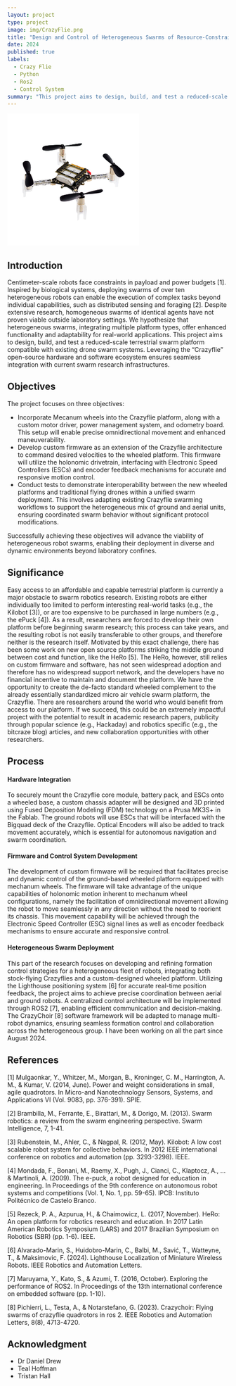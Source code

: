 ```yaml
---
layout: project
type: project
image: img/CrazyFlie.png
title: "Design and Control of Heterogeneous Swarms of Resource-Constrained Robots"
date: 2024
published: true
labels:
  - Crazy Flie
  - Python
  - Ros2
  - Control System
summary: "This project aims to design, build, and test a reduced-scale terrestrial swarm platform compatible with existing drone swarm systems."
---
```


<img width="300px" class="img-fluid" src="../img/CrazyFlie.png">

## Introduction 

Centimeter-scale robots face constraints in payload and power budgets [1]. Inspired by biological systems, deploying swarms of over ten heterogeneous robots can enable the execution of complex tasks beyond individual capabilities, such as distributed sensing and foraging [2]. Despite extensive research, homogeneous swarms of identical agents have not proven viable outside laboratory settings. We hypothesize that heterogeneous swarms, integrating multiple platform types, offer enhanced functionality and adaptability for real-world applications.
This project aims to design, build, and test a reduced-scale terrestrial swarm platform compatible with existing drone swarm systems. Leveraging the “Crazyflie” open-source hardware and software ecosystem ensures seamless integration with current swarm research infrastructures.

## Objectives 

The project focuses on three objectives:

- Incorporate Mecanum wheels into the Crazyflie platform, along with a custom motor driver, power management system, and odometry board. This setup will enable precise omnidirectional movement and enhanced maneuverability.
- Develop custom firmware as an extension of the Crazyflie architecture to command desired velocities to the wheeled platform. This firmware will utilize the holonomic drivetrain, interfacing with Electronic Speed Controllers (ESCs) and encoder feedback mechanisms for accurate and responsive motion control.
- Conduct tests to demonstrate interoperability between the new wheeled platforms and traditional flying drones within a unified swarm deployment. This involves adapting existing Crazyflie swarming workflows to support the heterogeneous mix of ground and aerial units, ensuring coordinated swarm behavior without significant protocol modifications.

Successfully achieving these objectives will advance the viability of heterogeneous robot swarms, enabling their deployment in diverse and dynamic environments beyond laboratory confines.

## Significance 

Easy access to an affordable and capable terrestrial platform is currently a major obstacle to swarm robotics research. Existing robots are either individually too limited to perform interesting real-world tasks (e.g., the Kilobot [3]), or are too expensive to be purchased in large numbers (e.g., the ePuck [4]). As a result, researchers are forced to develop their own platform before beginning swarm research; this process can take years, and the resulting robot is not easily transferable to other groups, and therefore neither is the research itself.  Motivated by this exact challenge, there has been some work on new open source platforms striking the middle ground between cost and function, like the HeRo [5]. The HeRo, however, still relies on custom firmware and software, has not seen widespread adoption and therefore has no widespread support network, and the developers have no financial incentive to maintain and document the platform. 
We have the opportunity to create the de-facto standard wheeled complement to the already essentially standardized micro air vehicle swarm platform, the Crazyflie. There are researchers around the world who would benefit from access to our platform. If we succeed, this could be an extremely impactful project with the potential to result in academic research papers, publicity through popular science (e.g., Hackaday) and robotics specific (e.g., the bitcraze blog) articles, and new collaboration opportunities with other researchers. 

## Process

#### Hardware Integration

To securely mount the Crazyflie core module, battery pack, and ESCs onto a wheeled base, a custom chassis adapter will be designed and 3D printed using Fused Deposition Modeling (FDM) technology on a Prusa MK3S+ in the Fablab. The ground robots will use ESCs that will be interfaced with the Bigquad deck of the Crazyflie. Optical Encoders will also be added to track movement accurately, which is essential for autonomous navigation and swarm coordination. 

#### Firmware and Control System Development

The development of custom firmware will be required that facilitates precise and dynamic control of the ground-based wheeled platform equipped with mechanum wheels. The firmware will take advantage of the unique capabilities of holonomic motion inherent to mechanum wheel configurations, namely the facilitation of omnidirectional movement allowing the robot to move seamlessly in any direction without the need to reorient its chassis. This movement capability will be achieved through the Electronic Speed Controller (ESC) signal lines as well as encoder feedback mechanisms to ensure accurate and responsive control.

#### Heterogeneous Swarm Deployment 

This part of the research focuses on developing and refining formation control strategies for a heterogeneous fleet of robots, integrating both stock-flying Crazyflies and a custom-designed wheeled platform. Utilizing the Lighthouse positioning system [6] for accurate real-time position feedback, the project aims to achieve precise coordination between aerial and ground robots. A centralized control architecture will be implemented through ROS2 [7], enabling efficient communication and decision-making. The CrazyChoir [8] software framework will be adapted to manage multi-robot dynamics, ensuring seamless formation control and collaboration across the heterogeneous group. I have been working on all the part since August  2024.


## References

[1] Mulgaonkar, Y., Whitzer, M., Morgan, B., Kroninger, C. M., Harrington, A. M., & Kumar, V. (2014, June). Power and weight considerations in small, agile quadrotors. In Micro-and Nanotechnology Sensors, Systems, and Applications VI (Vol. 9083, pp. 376-391). SPIE.

[2] Brambilla, M., Ferrante, E., Birattari, M., & Dorigo, M. (2013). Swarm robotics: a review from the swarm engineering perspective. Swarm Intelligence, 7, 1-41.

[3] Rubenstein, M., Ahler, C., & Nagpal, R. (2012, May). Kilobot: A low cost scalable robot system for collective behaviors. In 2012 IEEE international conference on robotics and automation (pp. 3293-3298). IEEE.

[4] Mondada, F., Bonani, M., Raemy, X., Pugh, J., Cianci, C., Klaptocz, A., ... & Martinoli, A. (2009). The e-puck, a robot designed for education in engineering. In Proceedings of the 9th conference on autonomous robot systems and competitions (Vol. 1, No. 1, pp. 59-65). IPCB: Instituto Politécnico de Castelo Branco.

[5] Rezeck, P. A., Azpurua, H., & Chaimowicz, L. (2017, November). HeRo: An open platform for robotics research and education. In 2017 Latin American Robotics Symposium (LARS) and 2017 Brazilian Symposium on Robotics (SBR) (pp. 1-6). IEEE.

[6] Alvarado-Marin, S., Huidobro-Marin, C., Balbi, M., Savić, T., Watteyne, T., & Maksimovic, F. (2024). Lighthouse Localization of Miniature Wireless Robots. IEEE Robotics and Automation Letters.

[7] Maruyama, Y., Kato, S., & Azumi, T. (2016, October). Exploring the performance of ROS2. In Proceedings of the 13th international conference on embedded software (pp. 1-10).

[8] Pichierri, L., Testa, A., & Notarstefano, G. (2023). Crazychoir: Flying swarms of crazyflie quadrotors in ros 2. IEEE Robotics and Automation Letters, 8(8), 4713-4720.

## Acknowledgment 

- Dr Daniel Drew
- Teal Hoffman
- Tristan Hall
